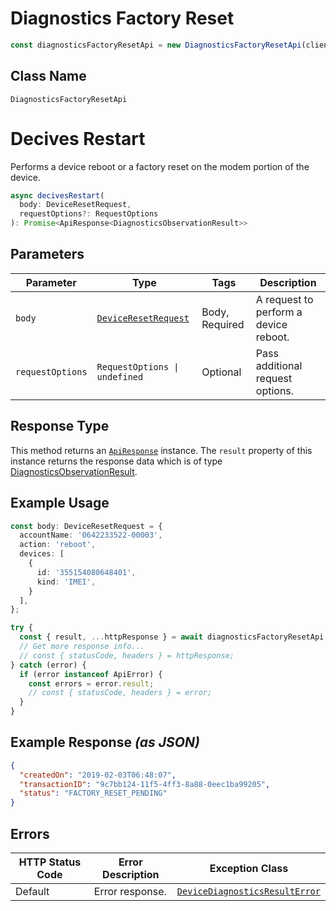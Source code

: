 # Diagnostics Factory Reset

```ts
const diagnosticsFactoryResetApi = new DiagnosticsFactoryResetApi(client);
```

## Class Name

`DiagnosticsFactoryResetApi`


# Decives Restart

Performs a device reboot or a factory reset on the modem portion of the device.

```ts
async decivesRestart(
  body: DeviceResetRequest,
  requestOptions?: RequestOptions
): Promise<ApiResponse<DiagnosticsObservationResult>>
```

## Parameters

| Parameter | Type | Tags | Description |
|  --- | --- | --- | --- |
| `body` | [`DeviceResetRequest`](../../doc/models/device-reset-request.md) | Body, Required | A request to perform a device reboot. |
| `requestOptions` | `RequestOptions \| undefined` | Optional | Pass additional request options. |

## Response Type

This method returns an [`ApiResponse`](../../doc/api-response.md) instance. The `result` property of this instance returns the response data which is of type [DiagnosticsObservationResult](../../doc/models/diagnostics-observation-result.md).

## Example Usage

```ts
const body: DeviceResetRequest = {
  accountName: '0642233522-00003',
  action: 'reboot',
  devices: [
    {
      id: '355154080648401',
      kind: 'IMEI',
    }
  ],
};

try {
  const { result, ...httpResponse } = await diagnosticsFactoryResetApi.decivesRestart(body);
  // Get more response info...
  // const { statusCode, headers } = httpResponse;
} catch (error) {
  if (error instanceof ApiError) {
    const errors = error.result;
    // const { statusCode, headers } = error;
  }
}
```

## Example Response *(as JSON)*

```json
{
  "createdOn": "2019-02-03T06:48:07",
  "transactionID": "9c7bb124-11f5-4ff3-8a88-0eec1ba99205",
  "status": "FACTORY_RESET_PENDING"
}
```

## Errors

| HTTP Status Code | Error Description | Exception Class |
|  --- | --- | --- |
| Default | Error response. | [`DeviceDiagnosticsResultError`](../../doc/models/device-diagnostics-result-error.md) |

